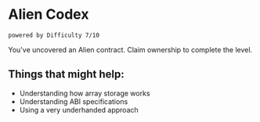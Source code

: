 # Alien Codex
`powered by Difficulty 7/10`

You've uncovered an Alien contract. Claim ownership to complete the level.

## Things that might help:

* Understanding how array storage works
* Understanding ABI specifications
* Using a very underhanded approach